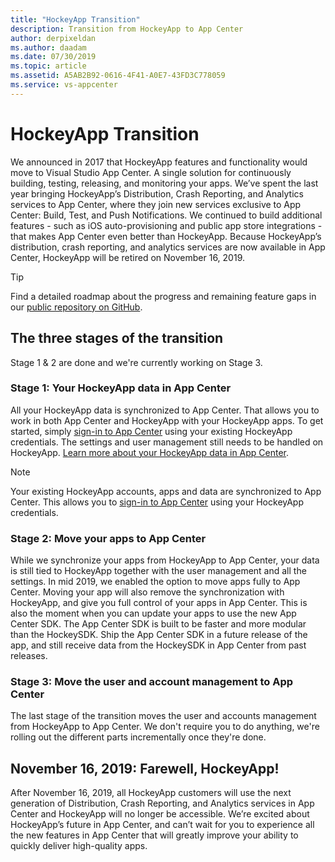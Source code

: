 ```yaml
---
title: "HockeyApp Transition"
description: Transition from HockeyApp to App Center
author: derpixeldan
ms.author: daadam
ms.date: 07/30/2019
ms.topic: article
ms.assetid: A5AB2B92-0616-4F41-A0E7-43FD3C778059
ms.service: vs-appcenter
---
```


# HockeyApp Transition

We announced in 2017 that HockeyApp features and functionality would move to Visual Studio App Center. A single solution for continuously building, testing, releasing, and monitoring your apps. We’ve spent the last year bringing HockeyApp’s Distribution, Crash Reporting, and Analytics services to App Center, where they join new services exclusive to App Center: Build, Test, and Push Notifications. We continued to build additional features - such as iOS auto-provisioning and public app store integrations - that makes App Center even better than HockeyApp. Because HockeyApp’s distribution, crash reporting, and analytics services are now available in App Center, HockeyApp will be retired on November 16, 2019.

> [!TIP]
> Find a detailed roadmap about the progress and remaining feature gaps in our [public repository on GitHub](https://github.com/Microsoft/appcenter/wiki/Roadmap#hockeyapp).

## The three stages of the transition

Stage 1 & 2 are done and we're currently working on Stage 3.

### Stage 1: Your HockeyApp data in App Center

All your HockeyApp data is synchronized to App Center. That allows you to work in both App Center and HockeyApp with your HockeyApp apps. To get started, simply [sign-in to App Center](https://appcenter.ms/login?utm_medium=referral_link&utm_source=Hockey%20App) using your existing HockeyApp credentials. The settings and user management still needs to be handled on HockeyApp. [Learn more about your HockeyApp data in App Center](~/transition/side-by-side.md).

> [!NOTE]
> Your existing HockeyApp accounts, apps and data are synchronized to App Center. This allows you to [sign-in to App Center](https://appcenter.ms/login?utm_medium=referral_link&utm_source=Hockey%20App) using your HockeyApp credentials.

### Stage 2: Move your apps to App Center

While we synchronize your apps from HockeyApp to App Center, your data is still tied to HockeyApp together with the user management and all the settings. In mid 2019, we enabled the option to move apps fully to App Center. Moving your app will also remove the synchronization with HockeyApp, and give you full control of your apps in App Center. This is also the moment when you can update your apps to use the new App Center SDK. The App Center SDK is built to be faster and more modular than the HockeySDK. Ship the App Center SDK in a future release of the app, and still receive data from the HockeySDK in App Center from past releases.

### Stage 3: Move the user and account management to App Center

The last stage of the transition moves the user and accounts management from HockeyApp to App Center. We don't require you to do anything, we're rolling out the different parts incrementally once they're done.

## November 16, 2019: Farewell, HockeyApp!

After November 16, 2019, all HockeyApp customers will use the next generation of Distribution, Crash Reporting, and Analytics services in App Center and HockeyApp will no longer be accessible. We’re excited about HockeyApp’s future in App Center, and can’t wait for you to experience all the new features in App Center that will greatly improve your ability to quickly deliver high-quality apps.
